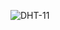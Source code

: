 ![DHT-11](https://github.com/Brandon-SR/Sensores_R2/assets/132231023/dfccd434-b7b2-487a-ae23-a2e6bfe13b8f)
